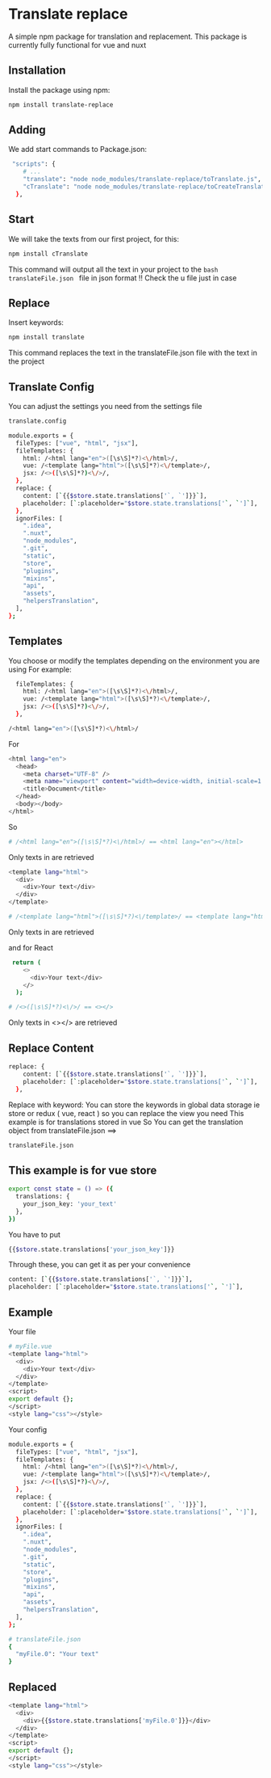 # Translate replace

A simple npm package for translation and replacement.
This package is currently fully functional for vue and nuxt

## Installation

Install the package using npm:

```bash
npm install translate-replace
```

## Adding

We add start commands to Package.json:

```bash
 "scripts": {
    # ...
    "translate": "node node_modules/translate-replace/toTranslate.js",
    "cTranslate": "node node_modules/translate-replace/toCreateTranslate.js"
  },
  ```

## Start

We will take the texts from our first project, for this:

```bash
npm install cTranslate
```
This command will output all the text in your project to the ```bash translateFile.json ``` file in json format
!! Check the u file just in case

## Replace
Insert keywords:

```bash
npm install translate
```
This command replaces the text in the translateFile.json file with the text in the project

## Translate Config
You can adjust the settings you need from the settings file
```bash
translate.config
```

```bash
module.exports = {
  fileTypes: ["vue", "html", "jsx"],
  fileTemplates: {
    html: /<html lang="en">([\s\S]*?)<\/html>/,
    vue: /<template lang="html">([\s\S]*?)<\/template>/,
    jsx: /<>([\s\S]*?)<\/>/,
  },
  replace: {
    content: [`{{$store.state.translations['`, `']}}`],
    placeholder: [`:placeholder="$store.state.translations['`, `']`],
  },
  ignorFiles: [
    ".idea",
    ".nuxt",
    "node_modules",
    ".git",
    "static",
    "store",
    "plugins",
    "mixins",
    "api",
    "assets",
    "helpersTranslation",
  ],
};
```
## Templates

You choose or modify the templates depending on the environment you are using
For example:
```bash
  fileTemplates: {
    html: /<html lang="en">([\s\S]*?)<\/html>/,
    vue: /<template lang="html">([\s\S]*?)<\/template>/,
    jsx: /<>([\s\S]*?)<\/>/,
  },
```
```bash
/<html lang="en">([\s\S]*?)<\/html>/
```
For
```bash
<html lang="en">
  <head>
    <meta charset="UTF-8" />
    <meta name="viewport" content="width=device-width, initial-scale=1.0" />
    <title>Document</title>
  </head>
  <body></body>
</html>
```
So
```bash
# /<html lang="en">([\s\S]*?)<\/html>/ == <html lang="en"></html>
```
Only texts in <html lang="en"></html> are retrieved


```bash
<template lang="html">
  <div>
    <div>Your text</div>
  </div>
</template>
```
```bash
# /<template lang="html">([\s\S]*?)<\/template>/ == <template lang="html"></template>
```
Only texts in <template lang="html"></template> are retrieved

and for React

```bash
 return (
    <>
      <div>Your text</div>
    </>
  );
```
```bash
# /<>([\s\S]*?)<\/>/ == <></>
```

Only texts in <></> are retrieved

## Replace Content

```bash
replace: {
    content: [`{{$store.state.translations['`, `']}}`],
    placeholder: [`:placeholder="$store.state.translations['`, `']`],
  },
  ```
  Replace with keyword:
  You can store the keywords in global data storage ie store or redux ( vue, react ) so you can replace the view you need
  This example is for translations stored in vue
  So
  You can get the translation object from translateFile.json
  ==> 
   ```bash
   translateFile.json
   ```
   ## This example is for vue store
   
```bash
export const state = () => ({
  translations: {
    your_json_key: 'your_text'
  },
})
```
You have to put
```bash
{{$store.state.translations['your_json_key']}}
```
Through these, you can get it as per your convenience
```bash
content: [`{{$store.state.translations['`, `']}}`],
placeholder: [`:placeholder="$store.state.translations['`, `']`],
```

   ## Example
Your file
```bash
# myFile.vue
<template lang="html">
  <div>
    <div>Your text</div>
  </div>
</template>
<script>
export default {};
</script>
<style lang="css"></style>
```
Your config
```bash
module.exports = {
  fileTypes: ["vue", "html", "jsx"],
  fileTemplates: {
    html: /<html lang="en">([\s\S]*?)<\/html>/,
    vue: /<template lang="html">([\s\S]*?)<\/template>/,
    jsx: /<>([\s\S]*?)<\/>/,
  },
  replace: {
    content: [`{{$store.state.translations['`, `']}}`],
    placeholder: [`:placeholder="$store.state.translations['`, `']`],
  },
  ignorFiles: [
    ".idea",
    ".nuxt",
    "node_modules",
    ".git",
    "static",
    "store",
    "plugins",
    "mixins",
    "api",
    "assets",
    "helpersTranslation",
  ],
};
```
```bash
# translateFile.json
{
  "myFile.0": "Your text"
}
```

## Replaced

```bash
<template lang="html">
  <div>
    <div>{{$store.state.translations['myFile.0']}}</div>
  </div>
</template>
<script>
export default {};
</script>
<style lang="css"></style>
```